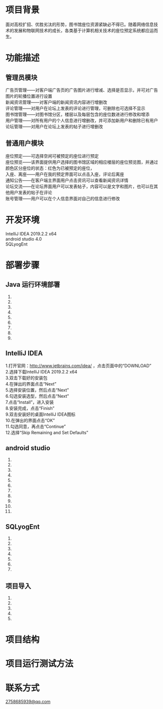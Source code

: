 # 项目背景
面对高校扩招、优胜劣汰的形势，图书馆座位资源紧缺必不得已。随着网络信息技术的发展和物联网技术的成长，各类基于计算机相关技术的座位预定系统都应运而生。
# 功能描述
## 管理员模块
广告页管理——对客户端广告页的广告图片进行增减、选择是否显示，并可对广告图片的轮播位置进行设置<br>
新闻资讯管理——对客户端的新闻资讯内容进行增删改<br>
评论管理——对用户在论坛上发表的评论进行管理，可删除也可选择不显示<br>
图书馆管理——对图书馆分区，楼层以及每层包含的座位数进进行修改和增添<br>
用户管理——对所有用户的个人信息进行增删改，并可添加新用户和删除已有用户<br>
论坛管理——对用户在论坛上发表的帖子进行增删改<br>
## 普通用户模块
座位预定——可选择空闲可被预定的座位进行预定<br>
座位预览——该界面提供用户选择的图书馆区域的相应楼层的座位预览图，并通过颜色区分座位的状态：红色为已被预定的座位，<br>
入座、离座——用户在我的预定界面可以点击入座，评论后离座<br>
通知公告——在客户端主界面用户点击资讯可以查看新闻资讯详情<br>
论坛交流——在论坛界面用户可以发表帖子，内容可以是文字和图片，也可以在其他用户发表的帖子在评论<br>
账号管理——用户可以在个人信息界面对自己的信息进行修改<br>
# 开发环境
IntelliJ IDEA 2019.2.2 x64 <br>
android studio 4.0 <br>
SQLyogEnt <br>
# 部署步骤
## Java 运行环境部署
1. <br>
2. <br>
3. <br>
4. <br>
5. <br>
6. <br>
7. <br>
8. <br>
9. <br>
## IntelliJ IDEA
1.打开官网：http://www.jetbrains.com/idea/ ，点击页面中的“DOWNLOAD” <br>
2.选择下载IntelliJ IDEA 2019.2.2 x64 <br>
3.双击下载好的安装包 <br>
4.在弹出的界面点击“Next” <br>
5.选择安装位置，然后点击“Next” <br>
6.勾选安装选型，然后点击“Next” <br>
7.点击“Install”，进入安装 <br>
8.安装完成，点击“Finish” <br>
9.双击安装好的桌面IntelliJ IDEA图标 <br>
10.在弹出的界面点击“OK” <br>
11.勾选同意，再点击“Continue” <br>
12.选择“Skip Remaining and Set Defaults”  <br>
## android studio
1. <br>
2. <br>
3. <br>
4. <br>
5. <br>
6. <br>
7. <br>
8. <br>
9. <br>
10. <br>
11. <br>
## SQLyogEnt
1. <br>
2. <br>
3. <br>
4. <br>
5. <br>
6. <br>
7. <br>
## 项目导入
1. <br>
2. <br>
3. <br>
4. <br>
5. <br>


# 项目结构

# 项目运行测试方法



# 联系方式
2758685939@qq.com

